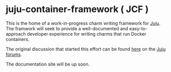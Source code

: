 # juju-container-framework ( JCF )

This is the home of a work-in-progress charm writing framework for [Juju]. The framwork will seek to provide a well-documented and easy-to-approach developer experience for writing charms that run Docker containers.

The original discussion that started this effort can be found [here][discussion] on the [Juju forums][forums].

The documentation site will be up soon.

[juju]: https://jaas.ai
[discussion]: https://discourse.jujucharms.com/t/is-the-reactive-framework-making-juju-slow-my-experiences-with-juju-so-far/2282/9?u=zicklag
[forums]: https://discourse.jujucharms.com/
